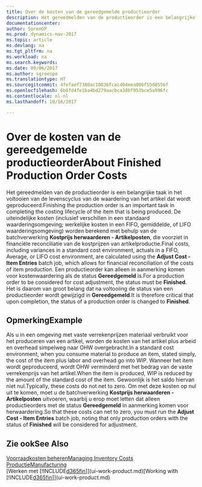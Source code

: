 ```yaml
---
title: Over de kosten van de gereedgemelde productieorder
description: Het gereedmelden van de productieorder is een belangrijke taak in het voltooien van de levenscyclus van de waardering van het artikel dat wordt geproduceerd. De uiteindelijke kosten, inclusief verschillen in een standaardwaarderingsomgeving, werkelijke kosten in een FIFO, gemiddelde of LIFO-waarderingsomgeving, worden berekend met behulp van de batchverwerking **Kostprijs herwaarderen - Artikelposten**.
documentationcenter: 
author: SorenGP
ms.prod: dynamics-nav-2017
ms.topic: article
ms.devlang: na
ms.tgt_pltfrm: na
ms.workload: na
ms.search.keywords: 
ms.date: 09/06/2017
ms.author: sgroespe
ms.translationtype: HT
ms.sourcegitcommit: 4fefaef7380ac10836fcac404eea006f55d8556f
ms.openlocfilehash: 6b6fd4fe1ba4bd279aacbca38bf953bce5a996fc
ms.contentlocale: nl-nl
ms.lasthandoff: 10/16/2017

---
```

# <a name="about-finished-production-order-costs"></a><span data-ttu-id="ea1b4-104">Over de kosten van de gereedgemelde productieorder</span><span class="sxs-lookup"><span data-stu-id="ea1b4-104">About Finished Production Order Costs</span></span>
<span data-ttu-id="ea1b4-105">Het gereedmelden van de productieorder is een belangrijke taak in het voltooien van de levenscyclus van de waardering van het artikel dat wordt geproduceerd.</span><span class="sxs-lookup"><span data-stu-id="ea1b4-105">Finishing the production order is an important task in completing the costing lifecycle of the item that is being produced.</span></span> <span data-ttu-id="ea1b4-106">De uiteindelijke kosten (inclusief verschillen in een standaard waarderingsomgeving; werkelijke kosten in een FIFO, gemiddelde, of LIFO waarderingsomgeving) worden berekend met behulp van de batchverwerking **Kostprijs herwaarderen - Artikelposten**, die voorziet in financiële reconciliatie van de kostprijzen van artikelproductie.</span><span class="sxs-lookup"><span data-stu-id="ea1b4-106">Final costs, including variances in a standard cost environment, actuals in a FIFO, Average, or LIFO cost environment, are calculated using the **Adjust Cost - Item Entries** batch job, which allows for financial reconciliation of the costs of item production.</span></span> <span data-ttu-id="ea1b4-107">Een productieorder kan alleen in aanmerking komen voor kostenwaardering als de status **Gereedgemeld** is.</span><span class="sxs-lookup"><span data-stu-id="ea1b4-107">For a production order to be considered for cost adjustment, the status must be **Finished**.</span></span> <span data-ttu-id="ea1b4-108">Het is daarom van groot belang dat na voltooiing de status van een productieorder wordt gewijzigd in **Gereedgemeld**.</span><span class="sxs-lookup"><span data-stu-id="ea1b4-108">It is therefore critical that upon completion, the status of a production order is changed to **Finished**.</span></span>  

## <a name="example"></a><span data-ttu-id="ea1b4-109">Opmerking</span><span class="sxs-lookup"><span data-stu-id="ea1b4-109">Example</span></span>  
 <span data-ttu-id="ea1b4-110">Als u in een omgeving met vaste verrekenprijzen materiaal verbruikt voor het produceren van een artikel, worden de kosten van het artikel plus arbeid en overhead simpelweg naar OHW overgebracht.</span><span class="sxs-lookup"><span data-stu-id="ea1b4-110">In a standard cost environment, when you consume material to produce an item, stated simply, the cost of the item plus labor and overhead go into WIP.</span></span> <span data-ttu-id="ea1b4-111">Wanneer het item wordt geproduceerd, wordt OHW verminderd met het bedrag van de vaste verrekenprijs van het artikel.</span><span class="sxs-lookup"><span data-stu-id="ea1b4-111">When the item is produced, WIP is reduced by the amount of the standard cost of the item.</span></span> <span data-ttu-id="ea1b4-112">Gewoonlijk is het saldo hiervan niet nul.</span><span class="sxs-lookup"><span data-stu-id="ea1b4-112">Typically, these costs do not net to zero.</span></span> <span data-ttu-id="ea1b4-113">Om met deze kosten op nul uit te komen, moet u de batchverwerking **Kostprijs herwaarderen - Artikelposten** uitvoeren, waarbij u erop moet letten dat alleen productieorders met de status **Gereedgemeld** in aanmerking komen voor herwaardering.</span><span class="sxs-lookup"><span data-stu-id="ea1b4-113">So that these costs can net to zero, you must run the **Adjust Cost - Item Entries** batch job, noting that only production orders with the status of **Finished** will be considered for adjustment.</span></span>  

## <a name="see-also"></a><span data-ttu-id="ea1b4-114">Zie ook</span><span class="sxs-lookup"><span data-stu-id="ea1b4-114">See Also</span></span>  
[<span data-ttu-id="ea1b4-115">Voorraadkosten beheren</span><span class="sxs-lookup"><span data-stu-id="ea1b4-115">Managing Inventory Costs</span></span>](finance-manage-inventory-costs.md)  
[<span data-ttu-id="ea1b4-116">Productie</span><span class="sxs-lookup"><span data-stu-id="ea1b4-116">Manufacturing</span></span>](production-manage-manufacturing.md)  
<span data-ttu-id="ea1b4-117">[Werken met [!INCLUDE[d365fin](includes/d365fin_md.md)]](ui-work-product.md)</span><span class="sxs-lookup"><span data-stu-id="ea1b4-117">[Working with [!INCLUDE[d365fin](includes/d365fin_md.md)]](ui-work-product.md)</span></span>

